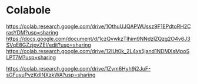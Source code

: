 # Colabole
https://colab.research.google.com/drive/1OthuUJQAPWUssz9F1EPdtoRH2CrasYDM?usp=sharing
https://docs.google.com/document/d/1czQvwkzTlhim9NNdzlZQzg2O4v6J3SVqE8GZzjpvZEI/edit?usp=sharing
https://colab.research.google.com/drive/12IUt0k_2L4xs5jand1NDMXsMpoSLPT7M?usp=sharing

https://colab.research.google.com/drive/1Zym6Hyh9j2JuF-sGFuyuPvzKdINXzkWA?usp=sharing
